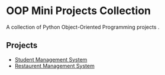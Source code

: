 # OOP Mini Projects Collection

A collection of Python Object-Oriented Programming projects .

## Projects
- [Student Management System](./student-management-system/)
- [Restaurent Management System](./Restaurent_management/)
